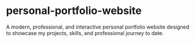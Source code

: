 # personal-portfolio-website
A modern, professional, and interactive personal portfolio website designed to showcase my projects, skills, and professional journey to date.


